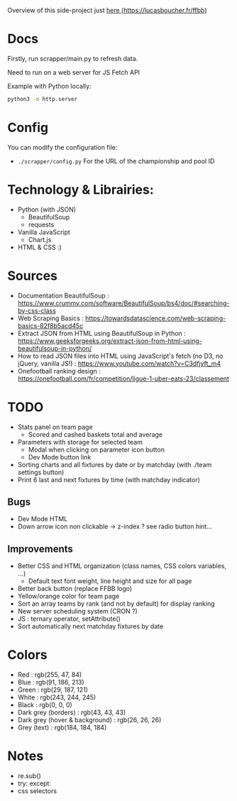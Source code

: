 Overview of this side-project just [here (https://lucasboucher.fr/ffbb)](https://lucasboucher.fr/ffbb/)


# Docs
Firstly, run scrapper/main.py to refresh data.

Need to run on a web server for JS Fetch API

Example with Python locally:
```bash
python3 -m http.server
```

# Config
You can modify the configuration file:
- `./scrapper/config.py` For the URL of the championship and pool ID

# Technology & Librairies:
- Python (with JSON)
    - BeautifulSoup
    - requests
- Vanilla JavaScript
    - Chart.js
- HTML & CSS :)

# Sources
- Documentation BeautifulSoup : https://www.crummy.com/software/BeautifulSoup/bs4/doc/#searching-by-css-class
- Web Scraping Basics : https://towardsdatascience.com/web-scraping-basics-82f8b5acd45c 
- Extract JSON from HTML using BeautifulSoup in Python : https://www.geeksforgeeks.org/extract-json-from-html-using-beautifulsoup-in-python/
- How to read JSON files into HTML using JavaScript's fetch (no D3, no jQuery, vanilla JS!) : https://www.youtube.com/watch?v=C3dfjyft_m4 
- Onefootball ranking design : https://onefootball.com/fr/competition/ligue-1-uber-eats-23/classement

# TODO
- Stats panel on team page
    - Scored and cashed baskets total and average
- Parameters with storage for selected team
    - Modal when clicking on parameter icon button
    - Dev Mode button link
- Sorting charts and all fixtures by date or by matchday (with ./team settings button)
- Print 6 last and next fixtures by time (with matchday indicator)

## Bugs
- Dev Mode HTML
- Down arrow icon non clickable -> z-index ? see radio button hint...

## Improvements
- Better CSS and HTML organization (class names, CSS colors variables, ...)
    - Default text font weight, line height and size for all page
- Better back button (replace FFBB logo)
- Yellow/orange color for team page
- Sort an array teams by rank (and not by default) for display ranking
- New server scheduling system (CRON ?)
- JS : ternary operator, setAttribute()
- Sort automatically next matchday fixtures by date

# Colors
- Red : rgb(255, 47, 84)
- Blue : rgb(91, 186, 213)
- Green : rgb(29, 187, 121)
- White : rgb(243, 244, 245)
- Black : rgb(0, 0, 0)
- Dark grey (borders) : rgb(43, 43, 43)
- Dark grey (hover & background) : rgb(26, 26, 26)
- Grey (text) : rgb(184, 184, 184)

# Notes
- re.sub()
- try: except:
- css selectors